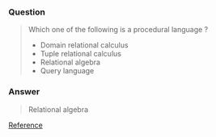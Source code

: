 [comment]: <> (Written: 28-Mar-2020)

### Question
> Which one of the following is a procedural language ?
> * Domain relational calculus
> * Tuple relational calculus
> * Relational algebra
> * Query language

### Answer
> Relational algebra

[Reference](https://www.tutorialspoint.com/dbms/relational_algebra.htm)
